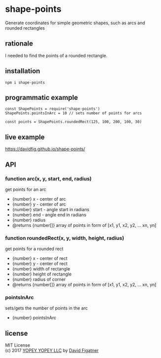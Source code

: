 # shape-points
Generate coordinates for simple geometric shapes, such as arcs and rounded rectangles

## rationale

I needed to find the points of a rounded rectangle.

## installation

    npm i shape-points

## programmatic example

    const ShapePoints = require('shape-points')
    ShapePoints.pointsInArc = 10 // sets number of points for arcs
    
    const points = ShapePoints.roundedRect(125, 100, 200, 100, 30)

## live example
https://davidfig.github.io/shape-points/

## API

### function arc(x, y, start, end, radius)
get points for an arc
 - {number} x - center of arc
 - {number} y - center of arc
 - {number} start - angle start in radians
 - {number} end - angle end in radians
 - {number} radius
 - @returns {number[]} array of points in form of [x1, y1, x2, y2, ... xn, yn] 

### function roundedRect(x, y, width, height, radius)
get points for a rounded rect
 - {number} x - center of rect
 - {number} y - center of rect
 - {number} width of rectangle
 - {number} height of rectangle
 - {number} radius of corner  
 - @returns {number[]} array of points in form of [x1, y1, x2, y2, ... xn, yn] 

### pointsInArc
sets/gets the number of points in the arc
 - {number} pointsInArc

## license  
MIT License  
(c) 2017 [YOPEY YOPEY LLC](https://yopeyopey.com/) by [David Figatner](https://twitter.com/yopey_yopey/)